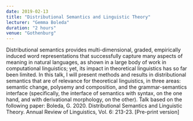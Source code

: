 ```yaml
---
date: 2019-02-13
title: "Distributional Semantics and Linguistic Theory"
lecturer: "Gemma Boleda"
duration: "2 hours"
venue: "Gothenburg"
---
```


Distributional semantics provides multi-dimensional, graded, empirically induced word representations that successfully capture many aspects of meaning in natural languages, as shown in a large body of work in computational linguistics; yet, its impact in theoretical linguistics has so far been limited. In this talk, I will present methods and results in distributional semantics that are of relevance for theoretical linguistics, in three areas: semantic change, polysemy and composition, and the grammar-semantics interface (specifically, the interface of semantics with syntax, on the one hand, and with derivational morphology, on the other). Talk based on the following paper: Boleda, G. 2020. Distributional Semantics and Linguistic Theory. Annual Review of Linguistics, Vol. 6: 213-23. [Pre-print version]
